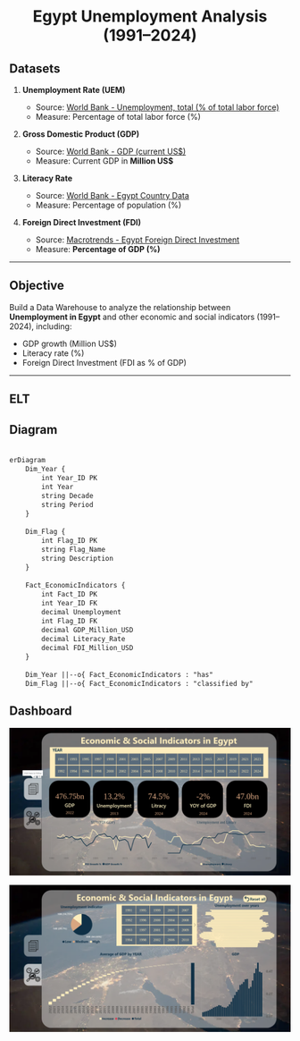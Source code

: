 <h1 align = "center"> Egypt Unemployment Analysis (1991–2024)

## Datasets

1. **Unemployment Rate (UEM)**  
   - Source: [World Bank - Unemployment, total (% of total labor force)](https://data.worldbank.org/indicator/SL.UEM.TOTL.ZS?locations=EG)  
   - Measure: Percentage of total labor force (%)

2. **Gross Domestic Product (GDP)**  
   - Source: [World Bank - GDP (current US$)](https://data.worldbank.org/indicator/NY.GDP.MKTP.CD?locations=EG)  
   - Measure: Current GDP in **Million US$**

3. **Literacy Rate**  
   - Source: [World Bank - Egypt Country Data](https://data.worldbank.org/country/egypt-arab-rep)  
   - Measure: Percentage of population (%)

4. **Foreign Direct Investment (FDI)**  
   - Source: [Macrotrends - Egypt Foreign Direct Investment](https://www.macrotrends.net/datasets/global-metrics/countries/egy/egypt/foreign-direct-investment)  
   - Measure: **Percentage of GDP (%)**
---

## Objective
Build a Data Warehouse to analyze the relationship between **Unemployment in Egypt** and other economic and social indicators (1991–2024), including:
- GDP growth (Million US$)
- Literacy rate (%)
- Foreign Direct Investment (FDI as % of GDP)

---

## ELT

## Diagram 
```mermaid

erDiagram
    Dim_Year {
        int Year_ID PK
        int Year
        string Decade
        string Period
    }

    Dim_Flag {
        int Flag_ID PK
        string Flag_Name
        string Description
    }

    Fact_EconomicIndicators {
        int Fact_ID PK
        int Year_ID FK
        decimal Unemployment
        int Flag_ID FK
        decimal GDP_Million_USD
        decimal Literacy_Rate
        decimal FDI_Million_USD
    }

    Dim_Year ||--o{ Fact_EconomicIndicators : "has"
    Dim_Flag ||--o{ Fact_EconomicIndicators : "classified by"

```

## Dashboard

![dash1](dashboard/001.png)

![dash1](dashboard/002.png)

